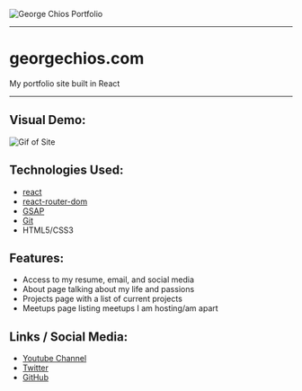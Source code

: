 ![George Chios Portfolio](https://user-images.githubusercontent.com/38636581/46249769-f29e6d80-c3eb-11e8-9efd-ab1ec88e56e8.png)
___
# georgechios.com
My portfolio site built in React
___
## Visual Demo:
![Gif of Site](https://user-images.githubusercontent.com/38636581/46249769-f29e6d80-c3eb-11e8-9efd-ab1ec88e56e8.png)

## Technologies Used:
- [react](https://github.com/facebook/react)
- [react-router-dom](https://www.npmjs.com/package/react-router-dom)
- [GSAP](https://greensock.com/gsap)
- [Git](https://git-scm.com/)
- HTML5/CSS3

## Features:
*  Access to my resume, email, and social media
*  About page talking about my life and passions
*  Projects page with a list of current projects
*  Meetups page listing meetups I am hosting/am apart 
 
## Links / Social Media:
* [Youtube Channel](https://www.youtube.com/channel/UCXvjbLXk85PIhrkWgCdb9TA)
* [Twitter](https://twitter.com/imrusticpenguin)
* [GitHub](https://github.com/rusticpenguin)